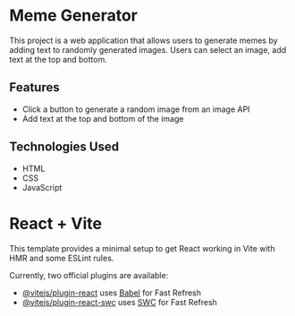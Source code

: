 # Meme Generator

This project is a web application that allows users to generate memes by adding text to randomly generated images. Users can select an image, add text at the top and bottom.

## Features

- Click a button to generate a random image from an image API
- Add text at the top and bottom of the image

## Technologies Used

- HTML
- CSS
- JavaScript
# React + Vite

This template provides a minimal setup to get React working in Vite with HMR and some ESLint rules.

Currently, two official plugins are available:

- [@vitejs/plugin-react](https://github.com/vitejs/vite-plugin-react/blob/main/packages/plugin-react/README.md) uses [Babel](https://babeljs.io/) for Fast Refresh
- [@vitejs/plugin-react-swc](https://github.com/vitejs/vite-plugin-react-swc) uses [SWC](https://swc.rs/) for Fast Refresh
